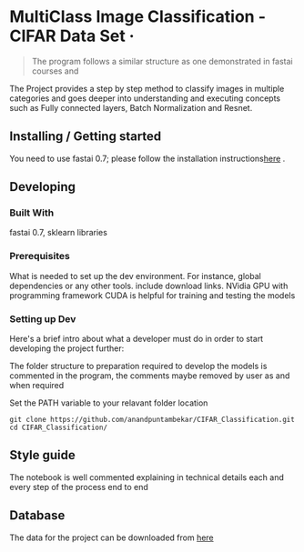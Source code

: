 # MultiClass Image Classification - CIFAR Data Set &middot;
> The program follows a similar structure as one demonstrated in fastai courses and 

The Project provides a step by step method to classify images in multiple categories and goes deeper into understanding and executing concepts such as Fully connected layers, Batch Normalization and Resnet. 

## Installing / Getting started

You need to use fastai 0.7; please follow the installation instructions[here](https://forums.fast.ai/t/fastai-v0-install-issues-thread/24652)  .


## Developing

### Built With
fastai 0.7, sklearn libraries

### Prerequisites
What is needed to set up the dev environment. For instance, global dependencies or any other tools. include download links.
NVidia GPU with programming framework CUDA is helpful for training and testing the models

### Setting up Dev

Here's a brief intro about what a developer must do in order to start developing
the project further:

The folder structure to preparation required to develop the models is commented in the program, the comments maybe removed by user as and when required

Set the PATH variable to your relavant folder location
```shell
git clone https://github.com/anandpuntambekar/CIFAR_Classification.git
cd CIFAR_Classification/
```


## Style guide

The notebook is well commented explaining in technical details each and every step of the process end to end

## Database
The data for the project can be downloaded from [here](http://pjreddie.com/media/files/cifar.tgz)
